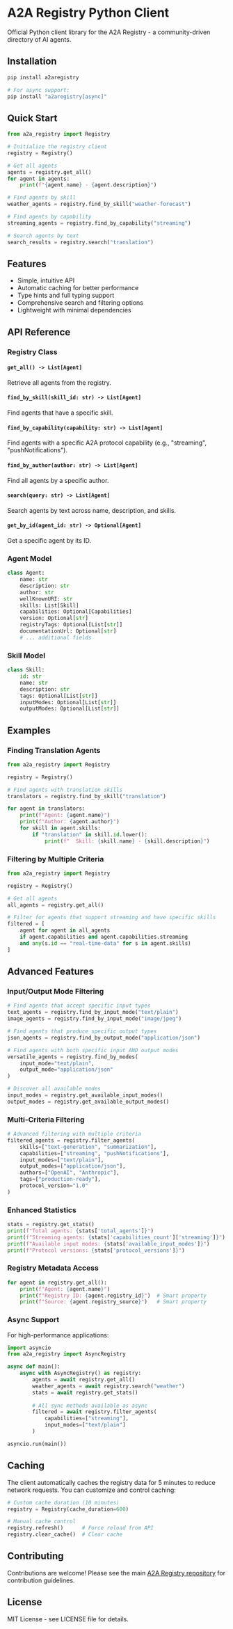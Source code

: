 # A2A Registry Python Client

Official Python client library for the A2A Registry - a community-driven directory of AI agents.

## Installation

```bash
pip install a2aregistry

# For async support:
pip install "a2aregistry[async]"
```

## Quick Start

```python
from a2a_registry import Registry

# Initialize the registry client
registry = Registry()

# Get all agents
agents = registry.get_all()
for agent in agents:
    print(f"{agent.name} - {agent.description}")

# Find agents by skill
weather_agents = registry.find_by_skill("weather-forecast")

# Find agents by capability
streaming_agents = registry.find_by_capability("streaming")

# Search agents by text
search_results = registry.search("translation")
```

## Features

- Simple, intuitive API
- Automatic caching for better performance
- Type hints and full typing support
- Comprehensive search and filtering options
- Lightweight with minimal dependencies

## API Reference

### Registry Class

#### `get_all() -> List[Agent]`
Retrieve all agents from the registry.

#### `find_by_skill(skill_id: str) -> List[Agent]`
Find agents that have a specific skill.

#### `find_by_capability(capability: str) -> List[Agent]`
Find agents with a specific A2A protocol capability (e.g., "streaming", "pushNotifications").

#### `find_by_author(author: str) -> List[Agent]`
Find all agents by a specific author.

#### `search(query: str) -> List[Agent]`
Search agents by text across name, description, and skills.

#### `get_by_id(agent_id: str) -> Optional[Agent]`
Get a specific agent by its ID.

### Agent Model

```python
class Agent:
    name: str
    description: str
    author: str
    wellKnownURI: str
    skills: List[Skill]
    capabilities: Optional[Capabilities]
    version: Optional[str]
    registryTags: Optional[List[str]]
    documentationUrl: Optional[str]
    # ... additional fields
```

### Skill Model

```python
class Skill:
    id: str
    name: str
    description: str
    tags: Optional[List[str]]
    inputModes: Optional[List[str]]
    outputModes: Optional[List[str]]
```

## Examples

### Finding Translation Agents

```python
from a2a_registry import Registry

registry = Registry()

# Find agents with translation skills
translators = registry.find_by_skill("translation")

for agent in translators:
    print(f"Agent: {agent.name}")
    print(f"Author: {agent.author}")
    for skill in agent.skills:
        if "translation" in skill.id.lower():
            print(f"  Skill: {skill.name} - {skill.description}")
```

### Filtering by Multiple Criteria

```python
from a2a_registry import Registry

registry = Registry()

# Get all agents
all_agents = registry.get_all()

# Filter for agents that support streaming and have specific skills
filtered = [
    agent for agent in all_agents
    if agent.capabilities and agent.capabilities.streaming
    and any(s.id == "real-time-data" for s in agent.skills)
]
```

## Advanced Features

### Input/Output Mode Filtering

```python
# Find agents that accept specific input types
text_agents = registry.find_by_input_mode("text/plain")
image_agents = registry.find_by_input_mode("image/jpeg")

# Find agents that produce specific output types
json_agents = registry.find_by_output_mode("application/json")

# Find agents with both specific input AND output modes
versatile_agents = registry.find_by_modes(
    input_mode="text/plain",
    output_mode="application/json"
)

# Discover all available modes
input_modes = registry.get_available_input_modes()
output_modes = registry.get_available_output_modes()
```

### Multi-Criteria Filtering

```python
# Advanced filtering with multiple criteria
filtered_agents = registry.filter_agents(
    skills=["text-generation", "summarization"],
    capabilities=["streaming", "pushNotifications"],
    input_modes=["text/plain"],
    output_modes=["application/json"],
    authors=["OpenAI", "Anthropic"],
    tags=["production-ready"],
    protocol_version="1.0"
)
```

### Enhanced Statistics

```python
stats = registry.get_stats()
print(f"Total agents: {stats['total_agents']}")
print(f"Streaming agents: {stats['capabilities_count']['streaming']}")
print(f"Available input modes: {stats['available_input_modes']}")
print(f"Protocol versions: {stats['protocol_versions']}")
```

### Registry Metadata Access

```python
for agent in registry.get_all():
    print(f"Agent: {agent.name}")
    print(f"Registry ID: {agent.registry_id}")  # Smart property
    print(f"Source: {agent.registry_source}")   # Smart property
```

### Async Support

For high-performance applications:

```python
import asyncio
from a2a_registry import AsyncRegistry

async def main():
    async with AsyncRegistry() as registry:
        agents = await registry.get_all()
        weather_agents = await registry.search("weather")
        stats = await registry.get_stats()
        
        # All sync methods available as async
        filtered = await registry.filter_agents(
            capabilities=["streaming"],
            input_modes=["text/plain"]
        )

asyncio.run(main())
```

## Caching

The client automatically caches the registry data for 5 minutes to reduce network requests. You can customize and control caching:

```python
# Custom cache duration (10 minutes)
registry = Registry(cache_duration=600)

# Manual cache control
registry.refresh()      # Force reload from API
registry.clear_cache()  # Clear cache
```

## Contributing

Contributions are welcome! Please see the main [A2A Registry repository](https://github.com/prassanna-ravishankar/a2a-registry) for contribution guidelines.

## License

MIT License - see LICENSE file for details.